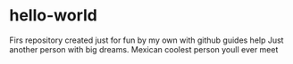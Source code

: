 # hello-world
Firs repository created just for fun by my own with github guides help
Just another person with big dreams. Mexican coolest person youll ever meet

